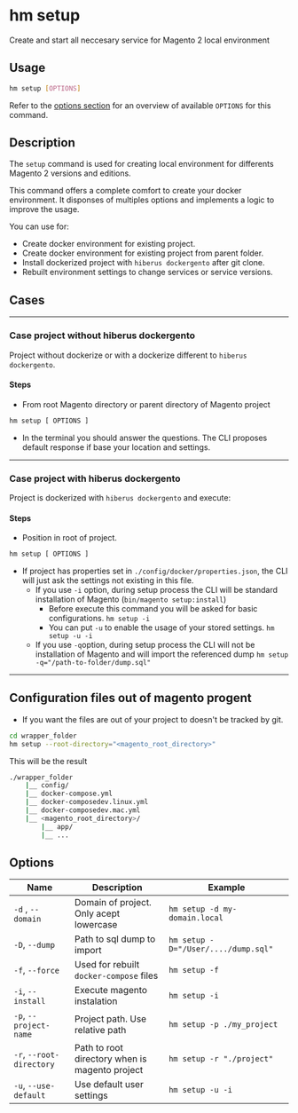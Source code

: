 # hm setup

Create and start all neccesary service for Magento 2 local environment

## Usage

```bash
hm setup [OPTIONS]
```

Refer to the [options section](#options) for an overview of available `OPTIONS` for this command.

## Description

The `setup` command is used for creating local environment for differents Magento 2 versions and editions.

This command offers a complete comfort to create your docker environment. It disponses of multiples options and implements a logic to improve the usage.

You can use for:
* Create docker environment for existing project.
* Create docker environment for existing project from parent folder.
* Install dockerized project with `hiberus dockergento` after git clone.
* Rebuilt environment settings to change services or service versions.

## Cases
---
### Case project without hiberus dockergento
Project without dockerize or with a dockerize different to `hiberus dockergento`.

#### Steps
* From root Magento directory or parent directory of Magento project

```bash
hm setup [ OPTIONS ]
```

* In the terminal you should answer the questions. The CLI proposes default response if base your location and settings.
---
### Case project with hiberus dockergento
Project is dockerized with `hiberus dockergento` and execute:

#### Steps
* Position in root of project.

```bash
hm setup [ OPTIONS ]
```

* If project has properties set in `./config/docker/properties.json`, the CLI will just ask the settings not existing in this file.
	* If you use `-i` option, during setup process the CLI will be standard installation of Magento (`bin/magento setup:install`)
		* Before execute this command you will be asked for basic configurations.
			`hm setup -i`
		* You can put `-u` to enable the usage of your stored settings.
			`hm setup -u -i`
	* If you use `-q`option, during setup process the CLI will not be installation of Magento and will import the referenced dump
		  `hm setup -q="/path-to-folder/dump.sql"`
---
## Configuration files out of magento progent

* If you want the files are out of your project to doesn't be tracked by git.

```bash
cd wrapper_folder
hm setup --root-directory="<magento_root_directory>"
```

This will be the result
```bash
./wrapper_folder
	|__ config/
	|__ docker-compose.yml
	|__ docker-composedev.linux.yml
	|__ docker-composedev.mac.yml
	|__ <magento_root_directory>/
		|__ app/
		|__ ...
```

## Options

| Name                     | Description                                             | Example                                |
| ------------------------ | ------------------------------------------------------- | -------------------------------------- |
| `-d` , `--domain`        | Domain of project. Only acept lowercase                 | `hm setup -d my-domain.local`          |
| `-D`, `--dump`           | Path to sql dump to import                              | `hm setup -D="/User/..../dump.sql"`    |
| `-f`, `--force`          | Used for rebuilt `docker-compose` files                 | `hm setup -f`                          |
| `-i`, `--install`        | Execute magento instalation                             | `hm setup -i`                          |
| `-p`, `--project-name`   | Project path. Use relative path                         | `hm setup -p ./my_project`             |
| `-r`, `--root-directory` | Path to root directory when is magento project          | `hm setup -r "./project"`              |
| `-u`, `--use-default`    | Use default user settings                               | `hm setup -u -i`                       |
